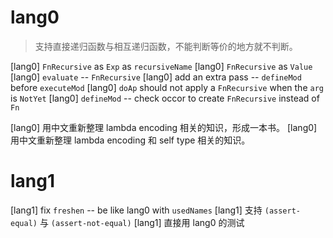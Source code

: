 # lang0

> 支持直接递归函数与相互递归函数，不能判断等价的地方就不判断。

[lang0] `FnRecursive` as `Exp` as `recursiveName`
[lang0] `FnRecursive` as `Value`
[lang0] `evaluate` -- `FnRecursive`
[lang0] add an extra pass -- `defineMod` before `executeMod`
[lang0] `doAp` should not apply a `FnRecursive` when the `arg` is `NotYet`
[lang0] `defineMod` -- check occor to create `FnRecursive` instead of `Fn`

[lang0] 用中文重新整理 lambda encoding 相关的知识，形成一本书。
[lang0] 用中文重新整理 lambda encoding 和 self type 相关的知识。

# lang1

[lang1] fix `freshen` -- be like lang0 with `usedNames`
[lang1] 支持 `(assert-equal)` 与 `(assert-not-equal)`
[lang1] 直接用 lang0 的测试

